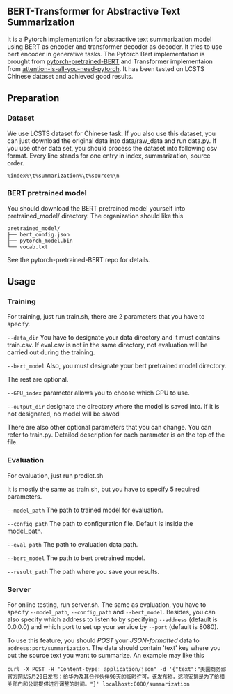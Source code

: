 ## BERT-Transformer for Abstractive Text Summarization
It is a Pytorch implementation for abstractive text summarization model using BERT as encoder and transformer decoder as decoder. It tries to use bert encoder in generative tasks. The Pytorch Bert implementation is brought from [pytorch-pretrained-BERT](https://github.com/huggingface/pytorch-pretrained-BERT) and Transformer implementaion from [attention-is-all-you-need-pytorch](https://github.com/jadore801120/attention-is-all-you-need-pytorch). It has been tested on LCSTS Chinese dataset and achieved good results.

## Preparation
### Dataset
We use LCSTS dataset for Chinese task. If you also use this dataset, you can just download the original data into data/raw_data and run data.py. If you use other data set, you should process the dataset into following csv format. Every line stands for one entry in index, summarization, source order.
```
%index%\t%summarization%\t%source%\n
```
### BERT pretrained model
You should download the BERT pretrained model yourself into pretrained_model/ directory. The organization should like this
```
pretrained_model/
├── bert_config.json
├── pytorch_model.bin
└── vocab.txt
```
See the pytorch-pretrained-BERT repo for details.

## Usage
### Training
For training, just run train.sh, there are 2 parameters that you have to specify.

`--data_dir` You have to designate your data directory and it must contains train.csv. If eval.csv is not in the same directory, not evaluation will be carried out during the training.

`--bert_model` Also, you must designate your bert pretrained model directory.

The rest are optional.

`--GPU_index` parameter allows you to choose which GPU to use.

`--output_dir` designate the directory where the model is saved into. If it is not designated, no model will be saved

There are also other optional parameters that you can change. You can refer to train.py. Detailed description for each parameter is on the top of the file.

### Evaluation
For evaluation, just run predict.sh

It is mostly the same as train.sh, but you have to specify 5 required parameters.

`--model_path` The path to trained model for evaluation.

`--config_path` The path to configuration file. Default is inside the model_path.

`--eval_path` The path to evaluation data path.

`--bert_model` The path to bert pretrained model.

`--result_path` The path where you save your results.

### Server
For online testing, run server.sh. The same as evaluation, you have to specify `--model_path`, `--config_path` and `--bert_model`. Besides, you can also specify which address to listen to by specifying `--address` (default is 0.0.0.0) and which port to set up your service by `--port` (default is 8080).

To use this feature, you should *POST* your *JSON-formatted* data to `address:port/summarization`. The data should contain 'text' key where you put the source text you want to summarize. An example may like this
```
curl -X POST -H "Content-type: application/json" -d '{"text":"美国商务部官方网站5月20日发布：给华为及其合作伙伴90天的临时许可。该发布称，这项安排是为了给相关部门和公司提供进行调整的时间。"}' localhost:8080/summarization
```

